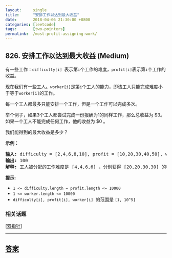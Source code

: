 ```yaml
---
layout:     single
title:      "安排工作以达到最大收益"
date:       2018-04-06 21:30:00 +0800
categories: [leetcode]
tags:       [two-pointers]
permalink:  /most-profit-assigning-work/
---
```


## 826. 安排工作以达到最大收益 (Medium)

<p>有一些工作：<code>difficulty[i]&nbsp;</code>表示第<code>i</code>个工作的难度，<code>profit[i]</code>表示第<code>i</code>个工作的收益。</p>

<p>现在我们有一些工人。<code>worker[i]</code>是第<code>i</code>个工人的能力，即该工人只能完成难度小于等于<code>worker[i]</code>的工作。</p>

<p>每一个工人都最多只能安排一个工作，但是一个工作可以完成多次。</p>

<p>举个例子，如果3个工人都尝试完成一份报酬为1的同样工作，那么总收益为 $3。如果一个工人不能完成任何工作，他的收益为 $0 。</p>

<p>我们能得到的最大收益是多少？</p>

<p><strong>示例：</strong></p>

<pre><strong>输入: </strong>difficulty = [2,4,6,8,10], profit = [10,20,30,40,50], worker = [4,5,6,7]
<strong>输出: </strong>100 
<strong>解释: </strong>工人被分配的工作难度是 [4,4,6,6] ，分别获得 [20,20,30,30] 的收益。</pre>

<p><strong>提示:</strong></p>

<ul>
	<li><code>1 &lt;= difficulty.length = profit.length &lt;= 10000</code></li>
	<li><code>1 &lt;= worker.length &lt;= 10000</code></li>
	<li><code>difficulty[i], profit[i], worker[i]</code>&nbsp; 的范围是&nbsp;<code>[1, 10^5]</code></li>
</ul>

### 相关话题
  [[双指针](https://github.com/openset/leetcode/tree/master/tag/two-pointers/README.md)]

---

## [答案](https://github.com/openset/leetcode/tree/master/problems/most-profit-assigning-work)
